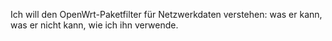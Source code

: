Ich will den OpenWrt-Paketfilter für Netzwerkdaten verstehen: was er kann,
was er nicht kann, wie ich ihn verwende.
